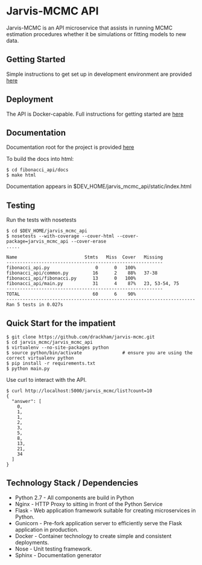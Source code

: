 Jarvis-MCMC API
=============================

Jarvis-MCMC is an API microservice that assists in running MCMC estimation procedures whether it be simulations or fitting models to new data.


Getting Started
-------------------------
Simple instructions to get set up in development environment are provided [here](https://github.com/drackham/jarvis-mcmc/blob/master/jarvis_mcmc_api/docs/development.rst)


Deployment
-------------------------
The API is Docker-capable.  Full instructions for getting started are [here](https://github.com/drackham/jarvis-mcmc/blob/master/jarvis_mcmc_api/docs/deployment.rst)


Documentation
-------------------------
Documentation root for the project is provided [here](https://github.com/drackham/jarvis-mcmc/tree/master/jarvis_mcmc_api/docs)

To build the docs into html:

```
$ cd fibonacci_api/docs
$ make html
```

Documentation appears in $DEV_HOME/jarvis_mcmc_api/static/index.html


Testing
-------------------------------
Run the tests with nosetests
```
$ cd $DEV_HOME/jarvis_mcmc_api
$ nosetests --with-coverage --cover-html --cover-package=jarvis_mcmc_api --cover-erase
.....

Name                         Stmts   Miss  Cover   Missing
----------------------------------------------------------
fibonacci_api.py                 0      0   100%   
fibonacci_api/common.py         16      2    88%   37-38
fibonacci_api/fibonacci.py      13      0   100%   
fibonacci_api/main.py           31      4    87%   23, 53-54, 75
----------------------------------------------------------
TOTAL                           60      6    90%   
----------------------------------------------------------------------
Ran 5 tests in 0.027s

```


Quick Start for the impatient
------------------------------
```
$ git clone https://github.com/drackham/jarvis-mcmc.git
$ cd jarvis_mcmc/jarvis_mcmc_api
$ virtualenv --no-site-packages python
$ source python/bin/activate               # ensure you are using the correct virtualenv python
$ pip install -r requirements.txt
$ python main.py
```

Use curl to interact with the API.

```
$ curl http://localhost:5000/jarvis_mcmc/list?count=10
{
  "answer": [
    0,
    1,
    1,
    2,
    3,
    5,
    8,
    13,
    21,
    34
  ]
}
```        

Technology Stack / Dependencies
-------------------------------
- Python 2.7  - All components are build in Python
- Nginx       - HTTP Proxy to sitting in front of the Python Service
- Flask       - Web application framework suitable for creating microservices in Python.
- Gunicorn    - Pre-fork application server to efficiently serve the Flask application in production.
- Docker      - Container technology to create simple and consistent deployments.
- Nose        - Unit testing framework.
- Sphinx      - Documentation generator
